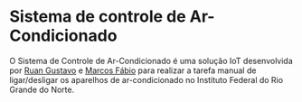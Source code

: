 # Sistema de controle de Ar-Condicionado
O Sistema de Controle de Ar-Condicionado é uma solução IoT desenvolvida por [Ruan Gustavo](https://github.com/ruangustavo) e [Marcos Fábio](https://github.com/MarcosFabioo) para realizar a tarefa manual de ligar/desligar os aparelhos de ar-condicionado no Instituto Federal do Rio Grande do Norte. 

